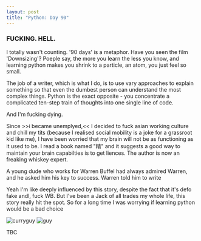 ```yaml
---
layout: post
title: "Python: Day 90"
---
```


### FUCKING. HELL.

I totally wasn't counting. '90 days' is a metaphor. Have you seen the film 'Downsizing'? Poeple say, the more you learn the less you know, and learning python makes you shrink to a particle, an atom, you just feel so small. 

The job of a writer, which is what I do, is to use vary approaches to explain something so that even the dumbest person can understand the most complex things. Python is the exact opposite - you concentrate a complicated ten-step train of thoughts into one single line of code. 

And I'm fucking dying. 

Since >>i became unemplyed,<<  I decided to fuck asian working culture and chill my tits (because I realised social mobility is a joke for a grassroot kid like me), I have been worried that my brain will not be as functioning as it used to be. I read a book named "精" and it suggests a good way to maintain your brain capabilties is to get liences. The author is now an freaking whiskey expert. 

A young dude who works for Warren Buffel had always admired Warren, and he asked him his key to success. Warren told him to write  

Yeah I'm like deeply influenced by this story, despite the fact that it's defo fake andl, fuck WB. But I've been a Jack of all trades my whole life, this story really hit the spot. So for a long time I was worrying if learning python would be a bad choice 

<img src="https://github.com/stayteef/stayteef.github.io/blob/gh-pages/mediabank/curryguy.png?raw=true" alt="curryguy"> 

<img src="https://github.com/stayteef/stayteef.github.io/blob/gh-pages/mediabank/guy1.png?raw=true" alt="guy"> 


<p>TBC </p>
<!--more-->


